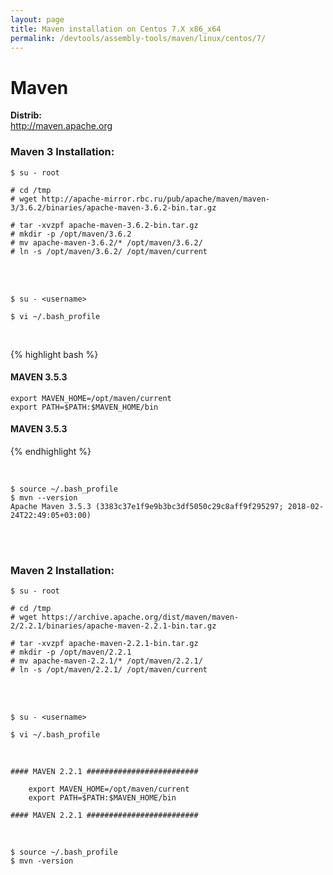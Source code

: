 ```yaml
---
layout: page
title: Maven installation on Centos 7.X x86_x64
permalink: /devtools/assembly-tools/maven/linux/centos/7/
---
```


# Maven

<strong>Distrib:</strong><br/>
http://maven.apache.org


### Maven 3 Installation:

	$ su - root

	# cd /tmp
	# wget http://apache-mirror.rbc.ru/pub/apache/maven/maven-3/3.6.2/binaries/apache-maven-3.6.2-bin.tar.gz

	# tar -xvzpf apache-maven-3.6.2-bin.tar.gz
	# mkdir -p /opt/maven/3.6.2
	# mv apache-maven-3.6.2/* /opt/maven/3.6.2/
	# ln -s /opt/maven/3.6.2/ /opt/maven/current

<br/><br/>

	$ su - <username>

	$ vi ~/.bash_profile


<br/>


{% highlight bash %}
#### MAVEN 3.5.3 #########################

	export MAVEN_HOME=/opt/maven/current
	export PATH=$PATH:$MAVEN_HOME/bin

#### MAVEN 3.5.3 #########################
{% endhighlight %}

<br/>

    $ source ~/.bash_profile
    $ mvn --version
    Apache Maven 3.5.3 (3383c37e1f9e9b3bc3df5050c29c8aff9f295297; 2018-02-24T22:49:05+03:00)



<br/><br/>


### Maven 2 Installation:

	$ su - root

	# cd /tmp
	# wget https://archive.apache.org/dist/maven/maven-2/2.2.1/binaries/apache-maven-2.2.1-bin.tar.gz

	# tar -xvzpf apache-maven-2.2.1-bin.tar.gz
	# mkdir -p /opt/maven/2.2.1
	# mv apache-maven-2.2.1/* /opt/maven/2.2.1/
	# ln -s /opt/maven/2.2.1/ /opt/maven/current

<br/><br/>

	$ su - <username>

	$ vi ~/.bash_profile


<br/>

```
#### MAVEN 2.2.1 #########################

	export MAVEN_HOME=/opt/maven/current
	export PATH=$PATH:$MAVEN_HOME/bin

#### MAVEN 2.2.1 #########################
```

<br/>

    $ source ~/.bash_profile
    $ mvn -version
